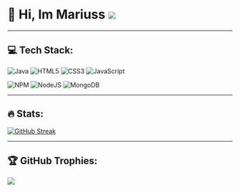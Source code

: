 
# 👋 Hi, Im Mariuss [![](https://visitcount.itsvg.in/api?id=EL-Kotziii&icon=6&color=12)](https://visitcount.itsvg.in)

---

## 💻 Tech Stack:
![Java](https://img.shields.io/badge/java-%23ED8B00.svg?style=for-the-badge&logo=java&logoColor=white)
![HTML5](https://img.shields.io/badge/html5-%23E34F26.svg?style=for-the-badge&logo=html5&logoColor=white)
![CSS3](https://img.shields.io/badge/css3-%231572B6.svg?style=for-the-badge&logo=css3&logoColor=white)
![JavaScript](https://img.shields.io/badge/javascript-%23323330.svg?style=for-the-badge&logo=javascript&logoColor=%23F7DF1E)


![NPM](https://img.shields.io/badge/NPM-%23000000.svg?style=for-the-badge&logo=npm&logoColor=white)
![NodeJS](https://img.shields.io/badge/node.js-6DA55F?style=for-the-badge&logo=node.js&logoColor=white)
![MongoDB](https://img.shields.io/badge/MongoDB-%234ea94b.svg?style=for-the-badge&logo=mongodb&logoColor=white)

---

## 🔥 Stats:

[![GitHub Streak](https://github-readme-streak-stats.herokuapp.com?user=EL-Kotziii&theme=dracula&hide_border=false)](https://git.io/streak-stats)

---

## 🏆 GitHub Trophies:
![](https://github-profile-trophy.vercel.app/?username=EL-Kotziii&theme=dracula&no-frame=false&no-bg=false&margin-w=4)
